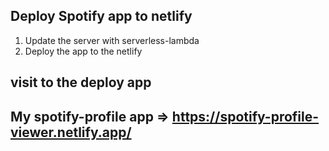 ## Deploy Spotify app to netlify

1. Update the server with serverless-lambda
2. Deploy the app to the netlify

## visit to the deploy app

## My spotify-profile app =>  https://spotify-profile-viewer.netlify.app/